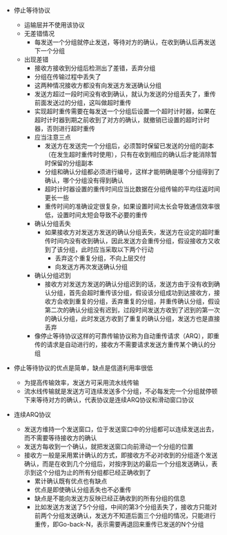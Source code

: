 + 停止等待协议
  + 运输层并不使用该协议
  + 无差错情况
    + 每发送一个分组就停止发送，等待对方的确认，在收到确认后再发送下一个分组
  + 出现差错
    + 接收方接收到分组后检测出了差错，丢弃分组
    + 分组在传输过程中丢失了
    + 这两种情况接收方都没有向发送方发送确认分组
    + 发送方超过一段时间没有收到确认，就认为发送的分组丢失了，重传前面发送过的分组，这叫做超时重传
    + 实现超时重传需要在每发送一个分组后设置一个超时计时器，如果在超时计时器到期之前收到了对方的确认，就撤销已设置的超时计时器，否则进行超时重传
    + 应当注意三点
      + 发送方在发送完一个分组后，必须暂时保留已发送的分组的副本（在发生超时重传时使用），只有在收到相应的确认后才能消除暂时保留的分组副本
      + 分组和确认分组都必须进行编号，这样才能明确是哪个分组得到了确认，哪个分组没有得到确认
      + 超时计时器设置的重传时间应当比数据在分组传输的平均往返时间更长一些
      + 重传时间的准确设定很复杂，如果设置时间太长会导致通信效率很低，设置时间太短会导致不必要的重传       
    + 确认分组丢失
      + 如果接收方对发送方发送的确认分组丢失，发送方在设定的超时重传时间内没有收到确认，因此发送方会重传分组，假设接收方又收到了该分组，此时应当采取以下两个行动
        + 丢弃这个重复分组，不向上层交付
        + 向发送方再次发送确认分组    
    + 确认分组迟到
      + 接收方对发送方发送的确认分组迟到的话，发送方由于没有收到确认分组，首先会超时重传该分组，假设该分组成功到达接收方，接收方会收到重复的分组，丢弃重复的分组，并重传确认分组，假设第二次的确认分组没有迟到，过段时间发送方收到了迟到的第一次的确认分组，此时发送方收到了重复的确认分组，发送方也是直接丢弃
    + 像停止等待协议这样的可靠传输协议称为自动重传请求（ARQ），即重传的请求是自动进行的，接收方不需要请求发送方重传某个确认的分组

+ 停止等待协议的优点是简单，缺点是信道利用率很低
  + 为提高传输效率，发送方可采用流水线传输
  + 流水线传输就是发送方可连续发送多个分组，不必每发完一个分组就停顿下来等待对方的确认，代表协议是连续ARQ协议和滑动窗口协议


+ 连续ARQ协议
  + 发送方维持一个发送窗口，位于发送窗口中的分组都可以连续发送出去，而不需要等待接收方的确认
  + 发送方每收到一个确认，就把发送窗口向前滑动一个分组的位置
  + 接收方一般是采用累计确认的方式，即接收方不必对收到的分组逐个发送确认，而是在收到几个分组后，对按序到达的最后一个分组发送确认，表示到这个分组为止的所有分组都已经正确收到了
    + 累计确认既有优点也有缺点
    + 优点是即使确认分组丢失也不必重传
    + 缺点是不能向发送方反映已经正确收到的所有分组的信息
    + 比如发送方发送了5个分组，中间的第3个分组丢失了，接收方只能对前两个分组发送确认，发送方不知道后面三个分组的情况，只能进行重传，即Go-back-N，表示需要再退回来重传已发送的N个分组
  
